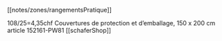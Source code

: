 [[notes/zones/rangementsPratique]]

108/25=4,35chf Couvertures de protection et d’emballage, 150 x 200 cm article 152161-PW81 [[schaferShop]]

